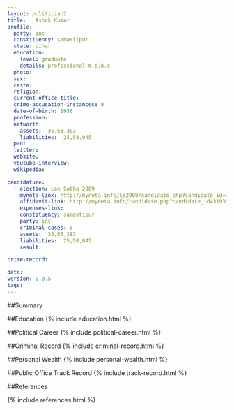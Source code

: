 ```yaml
---
layout: politician2
title: . Ashok Kumar
profile: 
  party: inc
  constituency: samastipur
  state: bihar
  education: 
    level: graduate
    details: professional m.b.b.s
  photo: 
  sex: 
  caste: 
  religion: 
  current-office-title: 
  crime-accusation-instances: 0
  date-of-birth: 1956
  profession: 
  networth: 
    assets:  35,63,383
    liabilities:  25,58,045
  pan: 
  twitter: 
  website: 
  youtube-interview: 
  wikipedia: 

candidature: 
  - election: Lok Sabha 2009
    myneta-link: http://myneta.info/ls2009/candidate.php?candidate_id=3193
    affidavit-link: http://myneta.info/candidate.php?candidate_id=3193&scan=original
    expenses-link: 
    constituency: samastipur 
    party: inc
    criminal-cases: 0
    assets:  35,63,383
    liabilities:  25,58,045
    result:  

crime-record: 

date: 
version: 0.0.5
tags: 
---
```

##Summary


##Education
{% include education.html %}


##Political Career
{% include political-career.html %}


##Criminal Record
{% include criminal-record.html %}


##Personal Wealth
{% include personal-wealth.html %}


##Public Office Track Record
{% include track-record.html %}


##References


{% include references.html %}